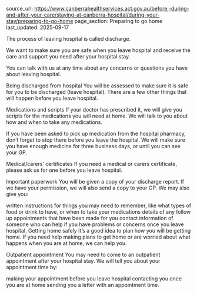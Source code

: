 source_url: https://www.canberrahealthservices.act.gov.au/before,-during-and-after-your-care/staying-at-canberra-hospital/during-your-stay/preparing-to-go-home
page_section: Preparing to go home
last_updated: 2025-09-17

The process of leaving hospital is called discharge.

We want to make sure you are safe when you leave hospital and receive the care and support you need after your hospital stay.

You can talk with us at any time about any concerns or questions you have about leaving hospital.

Being discharged from hospital
You will be assessed to make sure it is safe for you to be discharged (leave hospital). There are a few other things that will happen before you leave hospital.

Medications and scripts
If your doctor has prescribed it, we will give you scripts for the medications you will need at home. We will talk to you about how and when to take any medications.

If you have been asked to pick up medication from the hospital pharmacy, don’t forget to stop there before you leave the hospital. We will make sure you have enough medicine for three business days, or until you can see your GP.

Medical/carers’ certificates
If you need a medical or carers certificate, please ask us for one before you leave hospital.

Important paperwork
You will be given a copy of your discharge report. If we have your permission, we will also send a copy to your GP. We may also give you:

written instructions for things you may need to remember, like what types of food or drink to have, or when to take your medications
details of any follow up appointments that have been made for you
contact information of someone who can help if you have problems or concerns once you leave hospital.
Getting home safely
It’s a good idea to plan how you will be getting home. If you need help making plans to get home or are worried about what happens when you are at home, we can help you.

Outpatient appointment
You may need to come to an outpatient appointment after your hospital stay. We will tell you about your appointment time by:

making your appointment before you leave hospital
contacting you once you are at home
sending you a letter with an appointment time.